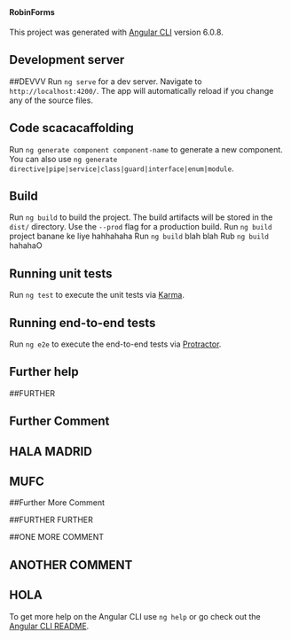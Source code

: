 ##
#### RobinForms

This project was generated with [Angular CLI](https://github.com/angular/angular-cli) version 6.0.8.

## Development server
##DEVVV
Run `ng serve` for a dev server. Navigate to `http://localhost:4200/`. The app will automatically reload if you change any of the source files.

## Code scacacaffolding

Run `ng generate component component-name` to generate a new component. You can also use `ng generate directive|pipe|service|class|guard|interface|enum|module`.

## Build

Run `ng build` to build the project. The build artifacts will be stored in the `dist/` directory. Use the `--prod` flag for a production build.
Run `ng build` project banane ke liye hahhahaha
Run `ng build` blah blah
Rub `ng build` hahahaO

## Running unit tests

Run `ng test` to execute the unit tests via [Karma](https://karma-runner.github.io).

## Running end-to-end tests

Run `ng e2e` to execute the end-to-end tests via [Protractor](http://www.protractortest.org/).

## Further help
##FURTHER

## Further Comment
## HALA MADRID
## MUFC
##Further More Comment

##FURTHER FURTHER

##ONE MORE COMMENT

## ANOTHER COMMENT

## HOLA
To get more help on the Angular CLI use `ng help` or go check out the [Angular CLI README](https://github.com/angular/angular-cli/blob/master/README.md).
